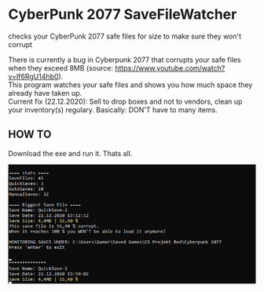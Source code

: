 # CyberPunk 2077 SaveFileWatcher
checks your CyberPunk 2077 safe files for size to make sure they won't corrupt


There is currently a bug in Cyberpunk 2077 that corrupts your safe files when they exceed 8MB (source: https://www.youtube.com/watch?v=If6RgU14hb0).  
This program watches your safe files and shows you how much space they already have taken up.  
Current fix (22.12.2020): Sell to drop boxes and not to vendors, clean up your inventory(s) regulary. Basically: DON'T have to many items.

## HOW TO

Download the exe and run it. Thats all.


![CyberPunk fave file watcher in acrion](CyberpunkWatcherInAction.png)